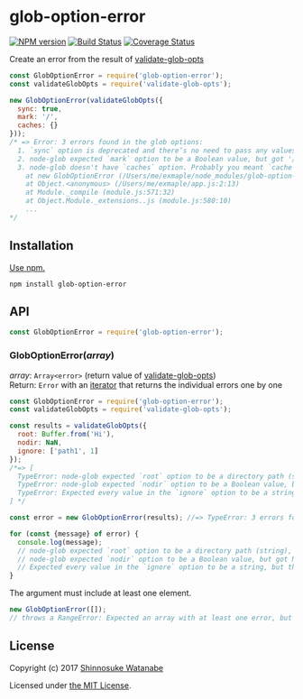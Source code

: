 # glob-option-error

[![NPM version](https://img.shields.io/npm/v/glob-option-error.svg)](https://www.npmjs.com/package/glob-option-error)
[![Build Status](https://travis-ci.org/shinnn/glob-option-error.svg?branch=master)](https://travis-ci.org/shinnn/glob-option-error)
[![Coverage Status](https://img.shields.io/coveralls/shinnn/glob-option-error.svg)](https://coveralls.io/r/shinnn/glob-option-error)

Create an error from the result of [validate-glob-opts](https://github.com/shinnn/validate-glob-opts)

```javascript
const GlobOptionError = require('glob-option-error');
const validateGlobOpts = require('validate-glob-opts');

new GlobOptionError(validateGlobOpts({
  sync: true,
  mark: '/',
  caches: {}
}));
/* => Error: 3 errors found in the glob options:
  1. `sync` option is deprecated and there’s no need to pass any values to that option, but true was provided.
  2. node-glob expected `mark` option to be a Boolean value, but got '/'.
  3. node-glob doesn't have `caches` option. Probably you meant `cache`.
    at new GlobOptionError (/Users/me/exmaple/node_modules/glob-option-error/index.js:33:17)
    at Object.<anonymous> (/Users/me/exmaple/app.js:2:13)
    at Module._compile (module.js:571:32)
    at Object.Module._extensions..js (module.js:580:10)
    ...
*/
```

## Installation

[Use npm.](https://docs.npmjs.com/cli/install)

```
npm install glob-option-error
```

## API

```javascript
const GlobOptionError = require('glob-option-error');
```

### GlobOptionError(*array*)

*array*: `Array<error>` (return value of [validate-glob-opts](https://github.com/shinnn/validate-glob-opts#api))  
Return: `Error` with an [iterator](https://developer.mozilla.org/docs/Web/JavaScript/Reference/Iteration_protocols) that returns the individual errors one by one

```javascript
const GlobOptionError = require('glob-option-error');
const validateGlobOpts = require('validate-glob-opts');

const results = validateGlobOpts({
  root: Buffer.from('Hi'),
  nodir: NaN,
  ignore: ['path1', 1]
});
/*=> [
  TypeError: node-glob expected `root` option to be a directory path (string), but got <Buffer 48 69>.,
  TypeError: node-glob expected `nodir` option to be a Boolean value, but got NaN.,
  TypeError: Expected every value in the `ignore` option to be a string, but the array includes a non-string value 1.
] */

const error = new GlobOptionError(results); //=> TypeError: 3 errors found in the glob options: ...

for (const {message} of error) {
  console.log(message);
  // node-glob expected `root` option to be a directory path (string), but got <Buffer 48 69>.
  // node-glob expected `nodir` option to be a Boolean value, but got NaN.
  // Expected every value in the `ignore` option to be a string, but the array includes a non-string value 1.
}
```

The argument must include at least one element.

```javascript
new GlobOptionError([]);
// throws a RangeError: Expected an array with at least one error, but got [] (empty array).
```

## License

Copyright (c) 2017 [Shinnosuke Watanabe](https://github.com/shinnn)

Licensed under [the MIT License](./LICENSE).

